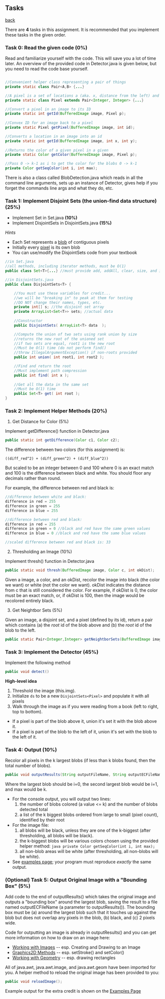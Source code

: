 ## Tasks
[back](README.md)

There are **4** tasks in this assignment. It is recommended that you implement these tasks in the given order. 

### Task 0: Read the given code (0%)

Read and familiarize yourself with the code. This will save you a lot of time later. An overview of the provided code in Detector.java is given below, but you need to read the code base yourself.

```java

//Convenient helper class representing a pair of things
private static class Pair<A,B> {...}

//A pixel is a set of locations a (aka. x, distance from the left) and b (aka. y, distance from the top)
private static class Pixel extends Pair<Integer, Integer> {...}

//Convert a pixel in an image to its ID
private static int getId(BufferedImage image, Pixel p);
    
//Convex ID for an image back to a pixel
private static Pixel getPixel(BufferedImage image, int id);

//Converts a location in an image into an id
private static int getId(BufferedImage image, int x, int y);
    
//Returns the color of a given pixel in a given
private static Color getColor(BufferedImage image, Pixel p);

//Pass 0 -> k-1 as i to get the color for the blobs 0 -> k-1
private Color getSeqColor(int i, int max);

```

There is also a class called BlobDetection.java which reads in all the command line arguments, sets up an instance of Detector, gives help if you forget the commands line args and what they do, etc.

### Task 1: Implement Disjoint Sets (the union-find data structure) (25%)

- Implement Set<T> in Set.java **(10%)**
- Implement DisjointSets<T> in DisjointSets.java **(15%)**

_Hints_
- Each Set represents a [blob](README.md#blob) of contiguous pixels
- Initially every [pixel](README.md#pixel) is its own blob
- You can use/modify the DisjointSets code from your textbook

```java
//in Set.java
//all methods, including iterator methods, must be O(1)
public class Set<T>{...} //must provide add, addAll, clear, size, and iterator
```

```java
//in DisjointSets.java
public class DisjointSets<T> {

    //You must use these variables for credit...
    //we will be "breaking in" to peak at them for testing
    //DO NOT change their names, types, etc.
    private int[] s; //the disjoint set array
    private ArrayList<Set<T>> sets; //actual data
    
    //Constructor
    public DisjointSets( ArrayList<T> data  );

    //Compute the union of two sets using rank union by size
    //returns the new root of the unioned set
    //if two sets are equal, root1 is the new root
    //Must be O(1) time (do not perform find()
    //throw IllegalArgumentException() if non-roots provided
    public int union( int root1, int root2 );

    //Find and return the root
    //Must implement path compression
    public int find( int x );
    
    //Get all the data in the same set
    //Must be O(1) time
    public Set<T> get( int root );
}
```

### Task 2: Implement Helper Methods (20%)

1. Get Distance for Color (5%)

Implement getDifference() function in Detector.java

```java
public static int getDifference(Color c1, Color c2);
```

The difference between two colors (for this assignment) is:

```
((diff_red^2) + (diff_green^2) + (diff_blue^2))
```

But scaled to be an integer between 0 and 100 where 0 is an exact match and 100 is the difference between black and white. You should floor any decimals rather than round.

For example, the difference between red and black is:

```java
//difference between white and black:
difference in red = 255
difference in green = 255
difference in blue = 255

//difference between red and black:
difference in red = 255
difference in green = 0 //black and red have the same green values
difference in blue = 0 //black and red have the same blue values

//scaled difference between red and black is: 33
```

2. Thresholding an Image (10%)

Implement thresh() function in Detector.java

```java
public static void thresh(BufferedImage image, Color c, int okDist);
```

Given a image, a color, and an okDist, recolor the image into black (the color we want) or white (not the color we want). okDist indicates the distance from c that is still considered the color. For example, if okDist is 0, the color must be an exact match, or, if okDist is 100, then the image would be recolored entirely black.

3. Get Neightbor Sets (5%)

Given an image, a disjoint set, and a pixel (defined by its id), return a pair which contains (a) the _root_ id of the blob above and (b) the _root_ id of the blob to the left.

```java
public static Pair<Integer,Integer> getNeightborSets(BufferedImage image, DisjointSets<Pixel> ds, int pixelId);
```

### Task 3: Implement the Detector (45%)

Implement the following method

```java
public void detect()
```

**High-level idea**

1. Threshold the image (this.img).
2. Initialize ```ds``` to be a new ```DisjointSets<Pixel>``` and populate it with all pixels
3. Walk through the image as if you were reading from a book (left to right, top to bottom).
  - If a pixel is part of the blob above it, union it's set it with the blob above it.
  - If a pixel is part of the blob to the left of it, union it's set with the blob to the left of it.

### Task 4: Output (10%)

Recolor all pixels in the k largest blobs (if less than k blobs found, then the total number of blobs).
      
```java
public void outputResults(String outputFileName, String outputECFileName, int k);
```

Where the largest blob should be i=0, the second largest blob would be i=1, and max would be k.

- For the console output, you will output two lines:
  1. the number of blobs colored (a value <= k) and the number of blobs detected total
  2. a list of the k biggest blobs ordered from large to small (pixel count), identified by their root
- For the image file:
  1. all blobs will be black, unless they are one of the k-biggest (after thresholding, all blobs will be black).
  2. the k-biggest blobs will be various colors chosen using the provided helper method:
  ```java private Color getSeqColor(int i, int max); ```
  3. all non-blob areas will be white (after thresholding, all non-blobs will be white).
- See [examples page](EXAMPLES.md); your program must reproduce _exactly_ the same output.

### (Optional) Task 5: Output Original Image with a "Bounding Box" (5%)

Add code to the end of outputResults() which takes the original image and outputs a "bounding box" around the largest blob, saving the result to a file named outputECFileName (a parameter to outputResults()). The bounding box must be (a) around the largest blob such that it touches up against the blob but does not overlap any pixels in the blob, (b) black, and (c) 2 pixels wide.


Code for outputting an image is already in outputResults() and you can get more information on how to draw on an image here:
- [Working with Images](https://docs.oracle.com/javase/tutorial/2d/images/index.html) -- esp. Creating and Drawing to an Image
- [Graphics2D Methods](https://docs.oracle.com/javase/8/docs/api/java/awt/Graphics2D.html) -- esp. setStroke() and setColor()
- [Working with Geometry](https://docs.oracle.com/javase/tutorial/2d/geometry/index.html) -- esp. drawing rectangles

All of java.awt, java.awt.image, and java.awt.geom have been imported for you. A helper method to reload the original image has been provided to you:

```java
public void reloadImage();
```

Example output for the extra credit is shown on the [Examples Page](EXAMPLES.md#extra-credit-examples)
